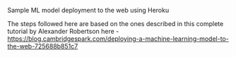 Sample ML model deployment to the web using Heroku

 
The steps followed here are based on the ones described in this complete tutorial by Alexander Robertson here - https://blog.cambridgespark.com/deploying-a-machine-learning-model-to-the-web-725688b851c7
